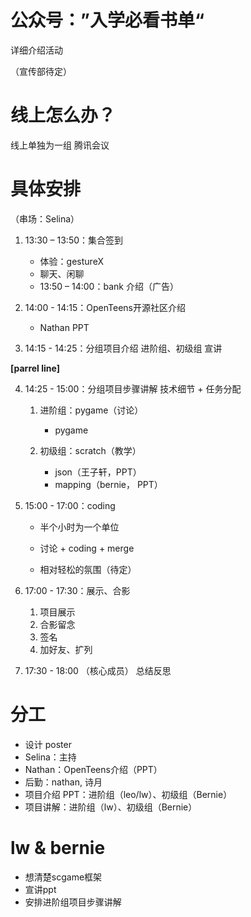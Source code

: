 # 公众号：”入学必看书单“
详细介绍活动

（宣传部待定）

# 线上怎么办？
线上单独为一组
腾讯会议

# 具体安排
（串场：Selina）
1. 13:30 – 13:50：集合签到
    - 体验：gestureX
    - 聊天、闲聊
    - 13:50 – 14:00：bank 介绍（广告）

2. 14:00 - 14:15：OpenTeens开源社区介绍
    - Nathan PPT

3. 14:15 - 14:25：分组项目介绍
  进阶组、初级组 宣讲

**[parrel line]**

4. 14:25 - 15:00：分组项目步骤讲解
  技术细节 + 任务分配

    1. 进阶组：pygame（讨论）
        - pygame

    2. 初级组：scratch（教学）
        - json（王子轩，PPT）
        - mapping（bernie， PPT）

5. 15:00 - 17:00：coding

    - 半个小时为一个单位

    - 讨论 + coding + merge

    - 相对轻松的氛围（待定）

6. 17:00 - 17:30：展示、合影
    1. 项目展示
    2. 合影留念
    3. 签名
    4. 加好友、扩列

7. 17:30 - 18:00
  （核心成员）
  总结反思

# 分工
- 设计 poster
- Selina：主持
- Nathan：OpenTeens介绍（PPT）
- 后勤：nathan, 诗月
- 项目介绍 PPT：进阶组（leo/lw）、初级组（Bernie）
- 项目讲解：进阶组（lw）、初级组（Bernie）

# lw & bernie
- 想清楚scgame框架
- 宣讲ppt
- 安排进阶组项目步骤讲解
